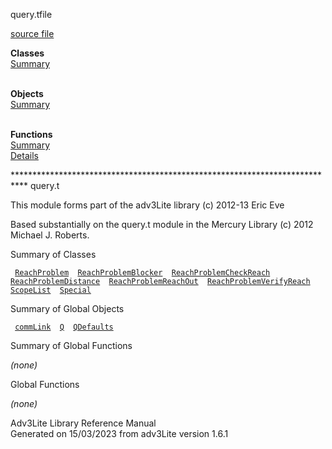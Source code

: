 <span class="title">query.t</span><span class="type">file</span>

[source file](../source/query.t.html)

**Classes**  
[Summary](#_ClassSummary_)  
 

**Objects**  
[Summary](#_ObjectSummary_)  
 

**Functions**  
[Summary](#_FunctionSummary_)  
[Details](#_Functions_)

<div class="fdesc">

\*\*\*\*\*\*\*\*\*\*\*\*\*\*\*\*\*\*\*\*\*\*\*\*\*\*\*\*\*\*\*\*\*\*\*\*\*\*\*\*\*\*\*\*\*\*\*\*\*\*\*\*\*\*\*\*\*\*\*\*\*\*\*\*\*\*\*\*\*\*\*\*\*\*\*
query.t

This module forms part of the adv3Lite library (c) 2012-13 Eric Eve

Based substantially on the query.t module in the Mercury Library (c)
2012 Michael J. Roberts.

</div>

<span id="_ClassSummary_"></span>

<div class="mjhd">

<span class="hdln">Summary of Classes</span>  

</div>

` `[`ReachProblem`](../object/ReachProblem.html)`  `[`ReachProblemBlocker`](../object/ReachProblemBlocker.html)`  `[`ReachProblemCheckReach`](../object/ReachProblemCheckReach.html)`  `[`ReachProblemDistance`](../object/ReachProblemDistance.html)`  `[`ReachProblemReachOut`](../object/ReachProblemReachOut.html)`  `[`ReachProblemVerifyReach`](../object/ReachProblemVerifyReach.html)`  `[`ScopeList`](../object/ScopeList.html)`  `[`Special`](../object/Special.html)`  `
<span id="_ObjectSummary_"></span>

<div class="mjhd">

<span class="hdln">Summary of Global Objects</span>  

</div>

` `[`commLink`](../object/commLink.html)`  `[`Q`](../object/Q.html)`  `[`QDefaults`](../object/QDefaults.html)`  `
<span id="FunctionSummary_"></span>

<div class="mjhd">

<span class="hdln">Summary of Global Functions</span>  

</div>

*(none)* <span id="_Functions_"></span>

<div class="mjhd">

<span class="hdln">Global Functions</span>  

</div>

*(none)*

<div class="ftr">

Adv3Lite Library Reference Manual  
Generated on 15/03/2023 from adv3Lite version 1.6.1

</div>
